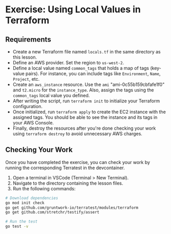 # Exercise: Using Local Values in Terraform

## Requirements
- Create a new Terraform file named `locals.tf` in the same directory as this lesson.
- Define an AWS provider. Set the region to `us-west-2`.
- Define a local value named `common_tags` that holds a map of tags (key-value pairs). For instance, you can include tags like `Environment`, `Name`, `Project`, etc.
- Create an `aws_instance` resource. Use the `ami` "ami-0c55b159cbfafe1f0" and `t2.micro` for the `instance_type`. Also, assign the tags using the `common_tags` local value you defined.
- After writing the script, run `terraform init` to initialize your Terraform configuration.
- Once initialized, run `terraform apply` to create the EC2 instance with the assigned tags. You should be able to see the instance and its tags in your AWS Console.
- Finally, destroy the resources after you're done checking your work using `terraform destroy` to avoid unnecessary AWS charges.

## Checking Your Work

Once you have completed the exercise, you can check your work by running the corresponding Terratest in the devcontainer.

1. Open a terminal in VSCode (Terminal > New Terminal).
2. Navigate to the directory containing the lesson files.
3. Run the following commands:

```bash
# Download dependencies
go mod init check
go get github.com/gruntwork-io/terratest/modules/terraform
go get github.com/stretchr/testify/assert

# Run the test
go test -v